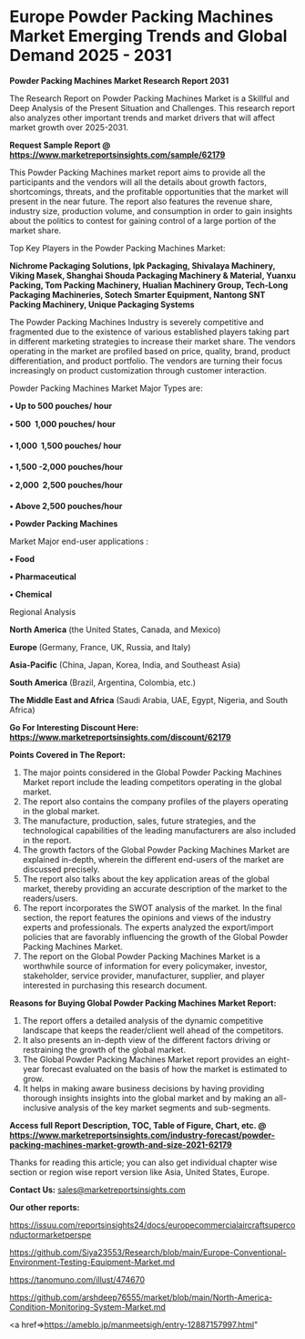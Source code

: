  # Europe Powder Packing Machines Market Emerging Trends and Global Demand 2025 - 2031

<strong>Powder Packing Machines Market Research Report 2031</strong>

The Research Report on Powder Packing Machines Market is a Skillful and Deep Analysis of the Present Situation and Challenges. This research report also analyzes other important trends and market drivers that will affect market growth over 2025-2031.

<strong>Request Sample Report @ <a href=https://www.marketreportsinsights.com/sample/62179>https://www.marketreportsinsights.com/sample/62179</a></strong>

This Powder Packing Machines market report aims to provide all the participants and the vendors will all the details about growth factors, shortcomings, threats, and the profitable opportunities that the market will present in the near future. The report also features the revenue share, industry size, production volume, and consumption in order to gain insights about the politics to contest for gaining control of a large portion of the market share.

Top Key Players in the Powder Packing Machines Market:

<strong>Nichrome Packaging Solutions, Ipk Packaging, Shivalaya Machinery, Viking Masek, Shanghai Shouda Packaging Machinery & Material, Yuanxu Packing, Tom Packing Machinery, Hualian Machinery Group, Tech-Long Packaging Machineries, Sotech Smarter Equipment, Nantong SNT Packing Machinery, Unique Packaging Systems</strong>

The Powder Packing Machines Industry is severely competitive and fragmented due to the existence of various established players taking part in different marketing strategies to increase their market share. The vendors operating in the market are profiled based on price, quality, brand, product differentiation, and product portfolio. The vendors are turning their focus increasingly on product customization through customer interaction.

Powder Packing Machines Market Major Types are:

<strong>• Up to 500 pouches/ hour

• 500  1,000 pouches/ hour

• 1,000  1,500 pouches/ hour

• 1,500 -2,000 pouches/hour

• 2,000  2,500 pouches/hour

• Above 2,500 pouches/hour

• Powder Packing Machines</strong>

Market Major end-user applications :

<strong>• Food

• Pharmaceutical

• Chemical</strong>

Regional Analysis

</u><strong><b>North America</b></strong> (the United States, Canada, and Mexico)

<strong><b>Europe </b></strong>(Germany, France, UK, Russia, and Italy)

<strong><b>Asia-Pacific</b></strong> (China, Japan, Korea, India, and Southeast Asia)

<strong><b>South America</b></strong> (Brazil, Argentina, Colombia, etc.)

<strong><b>The Middle East and Africa</b></strong> (Saudi Arabia, UAE, Egypt, Nigeria, and South Africa)

<strong>Go For Interesting Discount Here: <a href=https://www.marketreportsinsights.com/discount/62179>https://www.marketreportsinsights.com/discount/62179</a></strong>

<strong>Points Covered in The Report:</strong>
<ol>
  <li>The major points considered in the Global Powder Packing Machines Market report include the leading competitors operating in the global market.</li>
  <li>The report also contains the company profiles of the players operating in the global market.</li>
  <li>The manufacture, production, sales, future strategies, and the technological capabilities of the leading manufacturers are also included in the report.</li>
  <li>The growth factors of the Global Powder Packing Machines Market are explained in-depth, wherein the different end-users of the market are discussed precisely.</li>
  <li>The report also talks about the key application areas of the global market, thereby providing an accurate description of the market to the readers/users.</li>
  <li>The report incorporates the SWOT analysis of the market. In the final section, the report features the opinions and views of the industry experts and professionals. The experts analyzed the export/import policies that are favorably influencing the growth of the Global Powder Packing Machines Market.</li>
  <li>The report on the Global Powder Packing Machines Market is a worthwhile source of information for every policymaker, investor, stakeholder, service provider, manufacturer, supplier, and player interested in purchasing this research document.</li>
</ol>
<strong>Reasons for Buying Global Powder Packing Machines Market Report:</strong>

<ol>
  <li>The report offers a detailed analysis of the dynamic competitive landscape that keeps the reader/client well ahead of the competitors.</li>
  <li>It also presents an in-depth view of the different factors driving or restraining the growth of the global market.</li>
  <li>The Global Powder Packing Machines Market report provides an eight-year forecast evaluated on the basis of how the market is estimated to grow.</li>
  <li>It helps in making aware business decisions by having providing thorough insights insights into the global market and by making an all-inclusive analysis of the key market segments and sub-segments.</li>
</ol>
<strong>Access full Report Description, TOC, Table of Figure, Chart, etc. @ <a href=https://www.marketreportsinsights.com/industry-forecast/powder-packing-machines-market-growth-and-size-2021-62179>https://www.marketreportsinsights.com/industry-forecast/powder-packing-machines-market-growth-and-size-2021-62179</a></strong>


Thanks for reading this article; you can also get individual chapter wise section or region wise report version like Asia, United States, Europe.

<strong>Contact Us:</strong>
sales@marketreportsinsights.com

<strong>Our other reports:</strong>

<a href=https://issuu.com/reportsinsights24/docs/europecommercialaircraftsuperconductormarketperspe>https://issuu.com/reportsinsights24/docs/europecommercialaircraftsuperconductormarketperspe</a>

<a href=https://github.com/Siya23553/Research/blob/main/Europe-Conventional-Environment-Testing-Equipment-Market.md>https://github.com/Siya23553/Research/blob/main/Europe-Conventional-Environment-Testing-Equipment-Market.md</a>

<a href=https://tanomuno.com/illust/474670>https://tanomuno.com/illust/474670</a>

<a href=https://github.com/arshdeep76555/market/blob/main/North-America-Condition-Monitoring-System-Market.md>https://github.com/arshdeep76555/market/blob/main/North-America-Condition-Monitoring-System-Market.md</a>

<a href=>https://ameblo.jp/manmeetsigh/entry-12887157997.html</a>"

